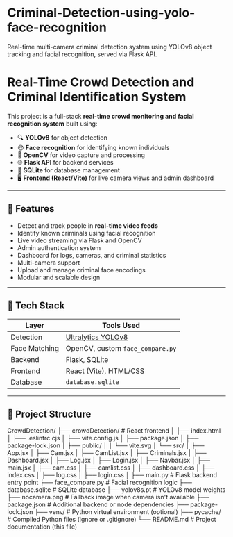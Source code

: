 # Criminal-Detection-using-yolo-face-recognition
Real-time multi-camera criminal detection system using YOLOv8 object tracking and facial recognition, served via Flask API.


# Real-Time Crowd Detection and Criminal Identification System

This project is a full-stack **real-time crowd monitoring and facial recognition system** built using:

- 🔍 **YOLOv8** for object detection
- 😎 **Face recognition** for identifying known individuals
- 🎥 **OpenCV** for video capture and processing
- 🌐 **Flask API** for backend services
- 🧠 **SQLite** for database management
- 🖥️ **Frontend (React/Vite)** for live camera views and admin dashboard

---

## 🚀 Features

- Detect and track people in **real-time video feeds**
- Identify known criminals using facial recognition
- Live video streaming via Flask and OpenCV
- Admin authentication system
- Dashboard for logs, cameras, and criminal statistics
- Multi-camera support
- Upload and manage criminal face encodings
- Modular and scalable design

---

## 🧠 Tech Stack

| Layer         | Tools Used                          |
|---------------|--------------------------------------|
| Detection     | [Ultralytics YOLOv8](https://github.com/ultralytics/ultralytics) |
| Face Matching | OpenCV, custom `face_compare.py`     |
| Backend       | Flask, SQLite                        |
| Frontend      | React (Vite), HTML/CSS               |
| Database      | `database.sqlite`                    |

---

## 📁 Project Structure

CrowdDetection/
├── crowdDetection/ # React frontend
│ ├── index.html
│ ├── .eslintrc.cjs
│ ├── vite.config.js
│ ├── package.json
│ ├── package-lock.json
│ ├── public/
│ │ └── vite.svg
│ └── src/
│ ├── App.jsx
│ ├── Cam.jsx
│ ├── CamList.jsx
│ ├── Criminals.jsx
│ ├── Dashboard.jsx
│ ├── Log.jsx
│ ├── Login.jsx
│ ├── Navbar.jsx
│ ├── main.jsx
│ ├── cam.css
│ ├── camlist.css
│ ├── dashboard.css
│ ├── index.css
│ ├── log.css
│ ├── login.css
│
├── main.py # Flask backend entry point
├── face_compare.py # Facial recognition logic
├── database.sqlite # SQLite database
├── yolov8s.pt # YOLOv8 model weights
├── nocamera.png # Fallback image when camera isn't available
├── package.json # Additional backend or node dependencies
├── package-lock.json
├── venv/ # Python virtual environment (optional)
├── pycache/ # Compiled Python files (ignore or .gitignore)
└── README.md # Project documentation (this file)
